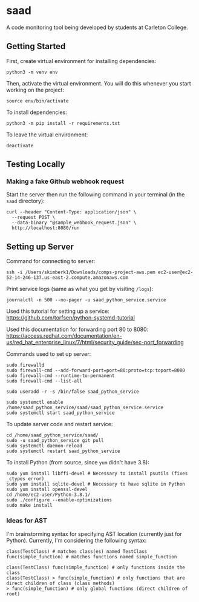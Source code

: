 # saad
A code monitoring tool being developed by students at Carleton College.

## Getting Started
First, create virtual environment for installing dependencies:

```
python3 -m venv env
```

Then, activate the virtual environment. You will do this whenever you start working on the project:

```
source env/bin/activate
```

To install dependencies:

```
python3 -m pip install -r requirements.txt
```


To leave the virtual environment:

```
deactivate
```

## Testing Locally

### Making a fake Github webhook request

Start the server then run the following command in your terminal (in the `saad` directory):

```
curl --header "Content-Type: application/json" \
  --request POST \
  --data-binary "@sample_webhook_request.json" \
  http://localhost:8080/run
```

## Setting up Server

Command for connecting to server:

```
ssh -i /Users/skimberk1/Downloads/comps-project-aws.pem ec2-user@ec2-52-14-246-137.us-east-2.compute.amazonaws.com
```

Print service logs (same as what you get by visiting `/logs`):

```
journalctl -n 500 --no-pager -u saad_python_service.service
```

Used this tutorial for setting up a service:
<https://github.com/torfsen/python-systemd-tutorial>

Used this documentation for forwarding port 80 to 8080:
<https://access.redhat.com/documentation/en-us/red_hat_enterprise_linux/7/html/security_guide/sec-port_forwarding>

Commands used to set up server:

```
sudo firewalld
sudo firewall-cmd --add-forward-port=port=80:proto=tcp:toport=8080
sudo firewall-cmd --runtime-to-permanent
sudo firewall-cmd --list-all

sudo useradd -r -s /bin/false saad_python_service

sudo systemctl enable /home/saad_python_service/saad/saad_python_service.service
sudo systemctl start saad_python_service
```

To update server code and restart service:

```
cd /home/saad_python_service/saad/
sudo -u saad_python_service git pull
sudo systemctl daemon-reload
sudo systemctl restart saad_python_service
```

To install Python (from source, since `yum` didn't have 3.8):

```
sudo yum install libffi-devel # Necessary to install psutils (fixes _ctypes error)
sudo yum install sqlite-devel # Necessary to have sqlite in Python
sudo yum install openssl-devel
cd /home/ec2-user/Python-3.8.1/
sudo ./configure --enable-optimizations
sudo make install
```


### Ideas for AST
I'm brainstorming syntax for specifying AST location (currently just for Python). Currently, I'm considering the following syntax:

```
class(TestClass) # matches class(es) named TestClass
func(simple_function) # matches functions named simple_function

class(TestClass) func(simple_function) # only functions inside the class
class(TestClass) > func(simple_function) # only functions that are direct children of class (class methods)
> func(simple_function) # only global functions (direct children of root)
```
